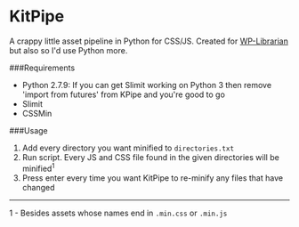 # KitPipe
A crappy little asset pipeline in Python for CSS/JS. Created for [WP-Librarian](https://github.com/kittsville/WP-Librarian) but also so I'd use Python more.

###Requirements
- Python 2.7.9: If you can get Slimit working on Python 3 then remove 'import from futures' from KPipe and you're good to go
- Slimit
- CSSMin

###Usage
1. Add every directory you want minified to `directories.txt`
2. Run script. Every JS and CSS file found in the given directories will be minified<sup>1</sup>
3. Press enter every time you want KitPipe to re-minify any files that have changed

---

1 - Besides assets whose names end in `.min.css` or `.min.js`
